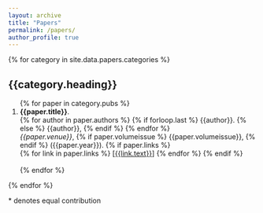 ```yaml
---
layout: archive
title: "Papers"
permalink: /papers/
author_profile: true
---
```


{% for category in site.data.papers.categories %}
  <h2>{{category.heading}}</h2>
  <ol>
  {% for paper in category.pubs %}
    <li><strong>{{paper.title}}</strong>.
    <br>
    {% for author in paper.authors %}
      {% if forloop.last %}
        {{author}}.
    {% else %}
        {{author}},
    {% endif %}
    {% endfor %}
    <br>
    <em>{{paper.venue}}</em>, 
    {% if paper.volumeissue %}
      {{paper.volumeissue}},
    {% endif %}
    ({{paper.year}}).
    {% if paper.links %}
    <br>
      {% for link in paper.links %}
        [<a href="{{link.url}}">{{link.text}}</a>] 
      {% endfor %}
    {% endif %}
    <br><br></li>
  {% endfor %}
  </ol>
{% endfor %}

\* denotes equal contribution
